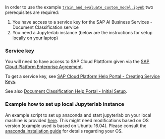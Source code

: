 In order to use the example [`train_and_evaluate_custom_model.ipynb`](train_and_evaluate_custom_model.ipynb) two prerequisites are required:

1. You have access to a service key for the SAP AI Business Services - Document Classification service
2. You need a Jupyterlab instance (below are the instructions for setup locally on your laptop)

### Service key

You will need to have access to SAP Cloud Plattform given via the [SAP Cloud Platform Enterprise Agreement](https://wiki.scn.sap.com/wiki/pages/viewpage.action?pageId=489198716).

To get a service key, see [SAP Cloud Platform Help Portal - Creating Service Keys](https://help.sap.com/viewer/65de2977205c403bbc107264b8eccf4b/Cloud/en-US/4514a14ab6424d9f84f1b8650df609ce.html).

See also [Document Classification Help Portal - Initial Setup](https://help.sap.com/viewer/ca60cd2ed44f4261a3ae500234c46f37/SHIP/en-US/88bdee94c7c94bc99de8484f5c2db04a.html).

### Example how to set up local Jupyterlab instance

An example script to set up anaconda and start jupyterlab on your local machine is provided [here](./install_jupyterlab.sh).
This might need modifications based on OS version (example used is based on Ubuntu 16.04).
Please consult the [anaconda installation guide](https://docs.anaconda.com/anaconda/install/) for details regarding your OS.

